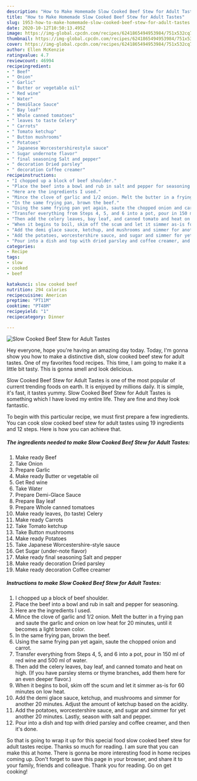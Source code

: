 ```yaml
---
description: "How to Make Homemade Slow Cooked Beef Stew for Adult Tastes"
title: "How to Make Homemade Slow Cooked Beef Stew for Adult Tastes"
slug: 1953-how-to-make-homemade-slow-cooked-beef-stew-for-adult-tastes
date: 2020-10-12T10:50:13.495Z
image: https://img-global.cpcdn.com/recipes/6241865494953984/751x532cq70/slow-cooked-beef-stew-for-adult-tastes-recipe-main-photo.jpg
thumbnail: https://img-global.cpcdn.com/recipes/6241865494953984/751x532cq70/slow-cooked-beef-stew-for-adult-tastes-recipe-main-photo.jpg
cover: https://img-global.cpcdn.com/recipes/6241865494953984/751x532cq70/slow-cooked-beef-stew-for-adult-tastes-recipe-main-photo.jpg
author: Ellen McKenzie
ratingvalue: 4.7
reviewcount: 46994
recipeingredient:
- " Beef"
- " Onion"
- " Garlic"
- " Butter or vegetable oil"
- " Red wine"
- " Water"
- " DemiGlace Sauce"
- " Bay leaf"
- " Whole canned tomatoes"
- " leaves to taste Celery"
- " Carrots"
- " Tomato ketchup"
- " Button mushrooms"
- " Potatoes"
- " Japanese Worcestershirestyle sauce"
- " Sugar undernote flavor"
- " final seasoning Salt and pepper"
- " decoration Dried parsley"
- " decoration Coffee creamer"
recipeinstructions:
- "I chopped up a block of beef shoulder."
- "Place the beef into a bowl and rub in salt and pepper for seasoning."
- "Here are the ingredients I used."
- "Mince the clove of garlic and 1/2 onion. Melt the butter in a frying pan and saute the garlic and onion on low heat for 20 minutes, until it becomes a light brown color."
- "In the same frying pan, brown the beef."
- "Using the same frying pan yet again, saute the chopped onion and carrot."
- "Transfer everything from Steps 4, 5, and 6 into a pot, pour in 150 ml of red wine and 500 ml of water."
- "Then add the celery leaves, bay leaf, and canned tomato and heat on high. (If you have parsley stems or thyme branches, add them here for an even deeper flavor.)"
- "When it begins to boil, skim off the scum and let it simmer as-is for 60 minutes on low heat."
- "Add the demi glace sauce, ketchup, and mushrooms and simmer for another 20 minutes. Adjust the amount of ketchup based on the acidity."
- "Add the potatoes, worcestershire sauce, and sugar and simmer for yet another 20 minutes. Lastly, season with salt and pepper."
- "Pour into a dish and top with dried parsley and coffee creamer, and then it&#39;s done."
categories:
- Recipe
tags:
- slow
- cooked
- beef

katakunci: slow cooked beef 
nutrition: 294 calories
recipecuisine: American
preptime: "PT11M"
cooktime: "PT48M"
recipeyield: "1"
recipecategory: Dinner

---
```



![Slow Cooked Beef Stew for Adult Tastes](https://img-global.cpcdn.com/recipes/6241865494953984/751x532cq70/slow-cooked-beef-stew-for-adult-tastes-recipe-main-photo.jpg)

Hey everyone, hope you're having an amazing day today. Today, I'm gonna show you how to make a distinctive dish, slow cooked beef stew for adult tastes. One of my favorites food recipes. This time, I am going to make it a little bit tasty. This is gonna smell and look delicious.



Slow Cooked Beef Stew for Adult Tastes is one of the most popular of current trending foods on earth. It is enjoyed by millions daily. It is simple, it's fast, it tastes yummy. Slow Cooked Beef Stew for Adult Tastes is something which I have loved my entire life. They are fine and they look fantastic.


To begin with this particular recipe, we must first prepare a few ingredients. You can cook slow cooked beef stew for adult tastes using 19 ingredients and 12 steps. Here is how you can achieve that.

<!--inarticleads1-->

##### The ingredients needed to make Slow Cooked Beef Stew for Adult Tastes:

1. Make ready  Beef
1. Take  Onion
1. Prepare  Garlic
1. Make ready  Butter or vegetable oil
1. Get  Red wine
1. Take  Water
1. Prepare  Demi-Glace Sauce
1. Prepare  Bay leaf
1. Prepare  Whole canned tomatoes
1. Make ready  leaves, (to taste) Celery
1. Make ready  Carrots
1. Take  Tomato ketchup
1. Take  Button mushrooms
1. Make ready  Potatoes
1. Take  Japanese Worcestershire-style sauce
1. Get  Sugar (under-note flavor)
1. Make ready  final seasoning Salt and pepper
1. Make ready  decoration Dried parsley
1. Make ready  decoration Coffee creamer




<!--inarticleads2-->

##### Instructions to make Slow Cooked Beef Stew for Adult Tastes:

1. I chopped up a block of beef shoulder.
1. Place the beef into a bowl and rub in salt and pepper for seasoning.
1. Here are the ingredients I used.
1. Mince the clove of garlic and 1/2 onion. Melt the butter in a frying pan and saute the garlic and onion on low heat for 20 minutes, until it becomes a light brown color.
1. In the same frying pan, brown the beef.
1. Using the same frying pan yet again, saute the chopped onion and carrot.
1. Transfer everything from Steps 4, 5, and 6 into a pot, pour in 150 ml of red wine and 500 ml of water.
1. Then add the celery leaves, bay leaf, and canned tomato and heat on high. (If you have parsley stems or thyme branches, add them here for an even deeper flavor.)
1. When it begins to boil, skim off the scum and let it simmer as-is for 60 minutes on low heat.
1. Add the demi glace sauce, ketchup, and mushrooms and simmer for another 20 minutes. Adjust the amount of ketchup based on the acidity.
1. Add the potatoes, worcestershire sauce, and sugar and simmer for yet another 20 minutes. Lastly, season with salt and pepper.
1. Pour into a dish and top with dried parsley and coffee creamer, and then it&#39;s done.




So that is going to wrap it up for this special food slow cooked beef stew for adult tastes recipe. Thanks so much for reading. I am sure that you can make this at home. There is gonna be more interesting food in home recipes coming up. Don't forget to save this page in your browser, and share it to your family, friends and colleague. Thank you for reading. Go on get cooking!
